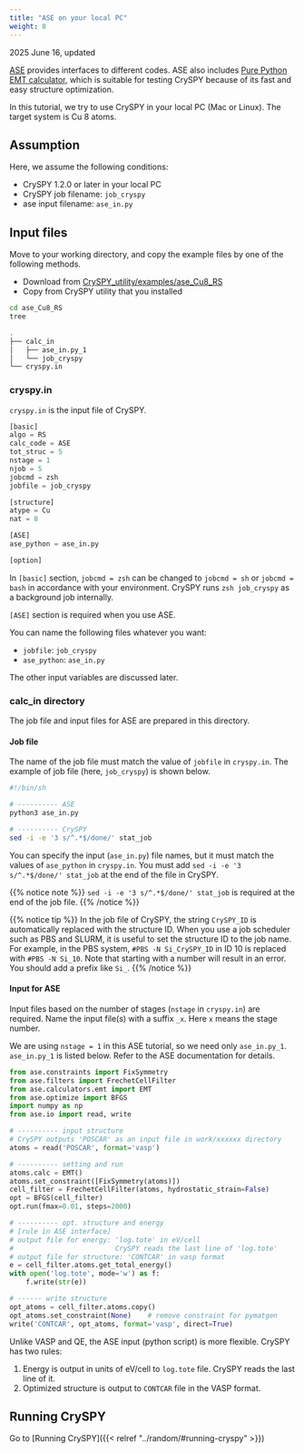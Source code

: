 ```yaml
---
title: "ASE on your local PC"
weight: 8
---
```


2025 June 16, updated

[ASE](https://wiki.fysik.dtu.dk/ase/)<i class="fas fa-external-link-alt"></i> provides interfaces to different codes.
ASE also includes [Pure Python EMT calculator](https://wiki.fysik.dtu.dk/ase/ase/calculators/emt.html#ase.calculators.emt.EMT)<i class="fas fa-external-link-alt"></i>, which is suitable for testing CrySPY because of its fast and easy structure optimization.

In this tutorial, we try to use CrySPY in your local PC (Mac or Linux).
The target system is Cu 8 atoms.

## Assumption

Here, we assume the following conditions:

- CrySPY 1.2.0 or later in your local PC
- CrySPY job filename: `job_cryspy`
- ase input filename: `ase_in.py`

## Input files
Move to your working directory, and copy the example files by one of the following methods.

- Download from [CrySPY_utility/examples/ase_Cu8_RS](https://github.com/Tomoki-YAMASHITA/CrySPY_utility/tree/master/examples/ase_Cu8_RS)
- Copy from CrySPY utility that you installed


``` zsh
cd ase_Cu8_RS
tree
```

``` zsh
.
├── calc_in
│   ├── ase_in.py_1
│   └── job_cryspy
└── cryspy.in
```


### cryspy.in
`cryspy.in` is the input file of CrySPY.

``` python
[basic]
algo = RS
calc_code = ASE
tot_struc = 5
nstage = 1
njob = 5
jobcmd = zsh
jobfile = job_cryspy

[structure]
atype = Cu
nat = 8

[ASE]
ase_python = ase_in.py

[option]
```

In `[basic]` section, `jobcmd = zsh` can be changed to `jobcmd = sh` or `jobcmd = bash` in accordance with your environment.
CrySPY runs `zsh job_cryspy` as a background job internally.


`[ASE]` section is required when you use ASE.

You can name the following files whatever you want:

- `jobfile`: `job_cryspy`
- `ase_python`: `ase_in.py`


The other input variables are discussed later.




### calc_in directory

The job file and input files for ASE are prepared in this directory.


#### Job file


The name of the job file must match the value of `jobfile` in `cryspy.in`.
The example of job file (here, `job_cryspy`) is shown below.

``` zsh
#!/bin/sh

# ---------- ASE
python3 ase_in.py

# ---------- CrySPY
sed -i -e '3 s/^.*$/done/' stat_job
```

You can specify the input (`ase_in.py`) file names,
but it must match the values of `ase_python` in `cryspy.in`.
You must add `sed -i -e '3 s/^.*$/done/' stat_job` at the end of the file in CrySPY.

{{% notice note %}}
`sed -i -e '3 s/^.*$/done/' stat_job` is required at the end of the job file.
{{% /notice %}}

{{% notice tip %}}
In the job file of CrySPY, the string `CrySPY_ID` is automatically replaced with the structure ID.
When you use a job scheduler such as PBS and SLURM, it is useful to set the structure ID to the job name.
For example, in the PBS system, `#PBS -N Si_CrySPY_ID` in ID 10 is replaced with `#PBS -N Si_10`.
Note that starting with a number will result in an error.
You should add a prefix like `Si_`.
{{% /notice %}}


#### Input for ASE

Input files based on the number of stages (`nstage` in `cryspy.in`) are required.
Name the input file(s) with a suffix `_x`.
Here `x` means the stage number.

We are using `nstage = 1` in this ASE tutorial, so we need only `ase_in.py_1`.
`ase_in.py_1` is listed below.
Refer to the ASE documentation for details.

``` python
from ase.constraints import FixSymmetry
from ase.filters import FrechetCellFilter
from ase.calculators.emt import EMT
from ase.optimize import BFGS
import numpy as np
from ase.io import read, write

# ---------- input structure
# CrySPY outputs 'POSCAR' as an input file in work/xxxxxx directory
atoms = read('POSCAR', format='vasp')

# ---------- setting and run
atoms.calc = EMT()
atoms.set_constraint([FixSymmetry(atoms)])
cell_filter = FrechetCellFilter(atoms, hydrostatic_strain=False)
opt = BFGS(cell_filter)
opt.run(fmax=0.01, steps=2000)

# ---------- opt. structure and energy
# [rule in ASE interface]
# output file for energy: 'log.tote' in eV/cell
#                         CrySPY reads the last line of 'log.tote'
# output file for structure: 'CONTCAR' in vasp format
e = cell_filter.atoms.get_total_energy()
with open('log.tote', mode='w') as f:
    f.write(str(e))

# ------ write structure
opt_atoms = cell_filter.atoms.copy()
opt_atoms.set_constraint(None)    # remove constraint for pymatgen
write('CONTCAR', opt_atoms, format='vasp', direct=True)
```

Unlike VASP and QE, the ASE input (python script) is more flexible.
CrySPY has two rules:

1. Energy is output in units of eV/cell to `log.tote` file. CrySPY reads the last line of it.
2. Optimized structure is output to `CONTCAR` file in the VASP format.


## Running CrySPY

Go to [Running CrySPY]({{< relref "../random/#running-cryspy" >}})

